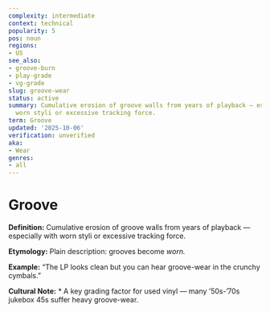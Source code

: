```yaml
---
complexity: intermediate
context: technical
popularity: 5
pos: noun
regions:
- US
see_also:
- groove-burn
- play-grade
- vg-grade
slug: groove-wear
status: active
summary: Cumulative erosion of groove walls from years of playback — especially with
  worn styli or excessive tracking force.
term: Groove
updated: '2025-10-06'
verification: unverified
aka:
- Wear
genres:
- all
---
```


# Groove

**Definition:** Cumulative erosion of groove walls from years of playback — especially with worn styli or excessive tracking force.

**Etymology:** Plain description: grooves become *worn.*

**Example:** “The LP looks clean but you can hear groove-wear in the crunchy cymbals.”

**Cultural Note:** * A key grading factor for used vinyl — many ’50s-’70s jukebox 45s suffer heavy groove-wear.

